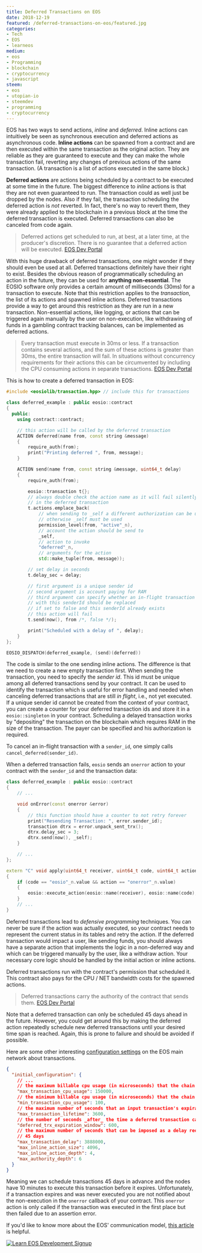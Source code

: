 ```yaml
---
title: Deferred Transactions on EOS
date: 2018-12-19
featured: /deferred-transactions-on-eos/featured.jpg
categories:
- Tech
- EOS
- learneos
medium:
- eos
- Programming
- blockchain
- cryptocurrency
- javascript
steem:
- eos
- utopian-io
- steemdev
- programming
- cryptocurrency
---
```



EOS has two ways to send actions, _inline_ and _deferred_.
Inline actions can intuitively be seen as synchronous execution and deferred actions as asynchronous code.
**Inline actions** can be spawned from a contract and are then executed within the same transaction as the original action.
They are reliable as they are guaranteed to execute and they can make the whole transaction fail, reverting any changes of previous actions of the same transaction.
(A transaction is a list of actions executed in the same block.)

**Deferred actions** are actions being scheduled by a contract to be executed at some time in the future.
The biggest difference to _inline_ actions is that they are not even guaranteed to run.
The transaction could as well just be dropped by the nodes.
Also if they fail, the transaction scheduling the deferred action is _not_ reverted.
In fact, there's no way to revert them, they were already applied to the blockchain in a previous block at the time the deferred transaction is executed.
Deferred transactions can also be canceled from code again.

> Deferred actions get scheduled to run, at best, at a later time, at the producer's discretion.
> There is no guarantee that a deferred action will be executed. [EOS Dev Portal](https://developers.eos.io/eosio-cpp/docs/communication-model#section-deferred-communication)

With this huge drawback of deferred transactions, one might wonder if they should even be used at all.
Deferred transactions definitely have their right to exist.
Besides the obvious reason of programmatically scheduling an action in the future, they can be used for **anything non-essential**.
The EOSIO software only provides a certain amount of milliseconds (30ms) for a transaction to execute.
Note that this restriction applies to the _transaction_, the list of its actions and spawned inline actions.
Deferred transactions provide a way to get around this restriction as they are run in a new transaction.
Non-essential actions, like logging, or actions that can be triggered again manually by the user on non-execution, like withdrawing of funds in a gambling contract tracking balances, can be implemented as deferred actions.

> Every transaction must execute in 30ms or less.
> If a transaction contains several actions, and the sum of these actions is greater than 30ms, the entire transaction will fail.
> In situations without concurrency requirements for their actions this can be circumvented by including the CPU consuming actions in separate transactions. [EOS Dev Portal](https://developers.eos.io/eosio-cpp/docs/communication-model#section-transaction-limitations)

This is how to create a deferred transaction in EOS:

```cpp
#include <eosiolib/transaction.hpp> // include this for transactions

class deferred_example : public eosio::contract
{
  public:
    using contract::contract;

    // this action will be called by the deferred transaction
    ACTION deferred(name from, const string &message)
    {
        require_auth(from);
        print("Printing deferred ", from, message);
    }

    ACTION send(name from, const string &message, uint64_t delay)
    {
        require_auth(from);

        eosio::transaction t{};
        // always double check the action name as it will fail silently
        // in the deferred transaction
        t.actions.emplace_back(
            // when sending to _self a different authorization can be used
            // otherwise _self must be used
            permission_level(from, "active"_n),
            // account the action should be send to
            _self,
            // action to invoke
            "deferred"_n,
            // arguments for the action
            std::make_tuple(from, message));

        // set delay in seconds
        t.delay_sec = delay;

        // first argument is a unique sender id
        // second argument is account paying for RAM
        // third argument can specify whether an in-flight transaction
        // with this senderId should be replaced
        // if set to false and this senderId already exists
        // this action will fail
        t.send(now(), from /*, false */);

        print("Scheduled with a delay of ", delay);
    }
};

EOSIO_DISPATCH(deferred_example, (send)(deferred))
```

The code is similar to the one sending inline actions.
The difference is that we need to create a new empty transaction first.
When sending the transaction, you need to specify the _sender id_.
This id must be unique among all deferred transactions send by your contract.
It can be used to identify the transaction which is useful for error handling and needed when canceling deferred transactions that are still _in flight_, i.e., not yet executed.
If a unique sender id cannot be created from the context of your contract, you can create a counter for your deferred transaction ids and store it in a `eosio::singleton` in your contract.
Scheduling a delayed transaction works by "depositing" the transaction on the blockchain which requires RAM in the size of the transaction.
The payer can be specified and his authorization is required.

To cancel an in-flight transaction with a `sender_id`, one simply calls `cancel_deferred(sender_id)`.

When a deferred transaction fails, `eosio` sends an `onerror` action to your contract with the `sender_id` and the transaction data:

```cpp
class deferred_example : public eosio::contract
{
    // ...

    void onError(const onerror &error)
    {
        // this function should have a counter to not retry forever
        print("Resending Transaction: ", error.sender_id);
        transaction dtrx = error.unpack_sent_trx();
        dtrx.delay_sec = 3;
        dtrx.send(now(), _self);
    }

    // ...
};

extern "C" void apply(uint64_t receiver, uint64_t code, uint64_t action)
{
    if (code == "eosio"_n.value && action == "onerror"_n.value)
    {
        eosio::execute_action(eosio::name(receiver), eosio::name(code), &deferred_example::onError);
    }
    // ...
}
```

Deferred transactions lead to _defensive programming_ techniques.
You can never be sure if the action was actually executed, so your contract needs to represent the current status in its tables and retry the action.
If the deferred transaction would impact a user, like sending funds, you should always have a separate action that implements the logic in a non-deferred way and which can be triggered manually by the user, like a withdraw action. 
Your necessary core logic should be handled by the initial action or inline actions.

Deferred transactions run with the contract's permission that scheduled it.
This contract also pays for the CPU / NET bandwidth costs for the spawned actions.

> Deferred transactions carry the authority of the contract that sends them. [EOS Dev Portal](https://developers.eos.io/eosio-cpp/docs/communication-model#section-deferred-communication)

Note that a deferred transaction can only be scheduled 45 days ahead in the future.
However, you could get around this by making the deferred action repeatedly schedule new deferred transactions until your desired time span is reached.
Again, this is prone to failure and should be avoided if possible.

Here are some other interesting [configuration settings](https://github.com/CryptoLions/EOS-MainNet/blob/master/genesis.json) on the EOS main network about transactions.

```json
{
  "initial_configuration": {
    // ...
    // the maximum billable cpu usage (in microseconds) that the chain will allow regardless of account limits
    "max_transaction_cpu_usage": 150000,
    // the minimum billable cpu usage (in microseconds) that the chain requires
    "min_transaction_cpu_usage": 100,
    // the maximum number of seconds that an input transaction's expiration can be ahead of the time of the block in which it is first included
    "max_transaction_lifetime": 3600,
    // the number of seconds _after_ the time a deferred transaction can first execute until it expires
    "deferred_trx_expiration_window": 600,
    // the maximum number of seconds that can be imposed as a delay requirement by authorization checks
    // 45 days
    "max_transaction_delay": 3888000,
    "max_inline_action_size": 4096,
    "max_inline_action_depth": 4,
    "max_authority_depth": 6
  }
}
```

Meaning we can schedule transactions 45 days in advance and the nodes have 10 minutes to execute this transaction before it expires.
Unfortunately, if a transaction expires and was never executed you are not notified about the non-execution in the `onerror` callback of your contract.
This `onerror` action is only called if the transaction was executed in the first place but then failed due to an assertion error.

If you'd like to know more about the EOS' communication model, [this article](https://developers.eos.io/eosio-cpp/docs/communication-model) is helpful.

[![Learn EOS Development Signup](https://cmichel.io/images/learneos_subscribe.png)](https://learneos.one#modal)
